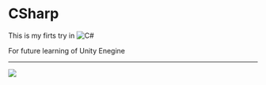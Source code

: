 # CSharp

This is my firts try in ![C#](https://img.shields.io/badge/c%23-%23239120.svg?style=for-the-badge&logo=c-sharp&logoColor=white)

For future learning of Unity Enegine

-----
![](https://img.shields.io/tokei/lines/github/cppshizoidS/CSharp)

